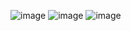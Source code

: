 ![image](https://github.com/user-attachments/assets/72523d15-5127-4073-8ea3-eef57fb19e12)
![image](https://github.com/user-attachments/assets/29a652ed-97c2-4c4b-b83c-034ed199f58d)
![image](https://github.com/user-attachments/assets/12cbd3bf-b54a-4f12-9d33-3c6b9ce3a203)

